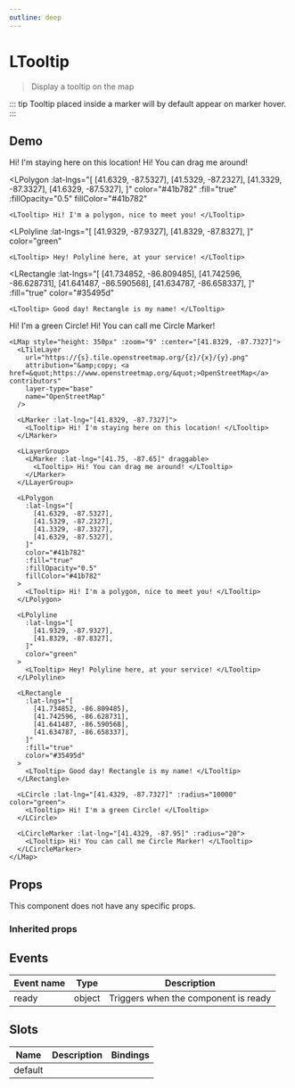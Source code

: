 ```yaml
---
outline: deep
---
```


# LTooltip

> Display a tooltip on the map

::: tip
Tooltip placed inside a marker will by default appear on marker hover.
:::

## Demo

<script setup>
import "leaflet/dist/leaflet.css";
import {
  LCircle,
  LCircleMarker,
  LLayerGroup,
  LMap,
  LMarker,
  LPolygon,
  LPolyline,
  LTooltip,
  LRectangle,
  LTileLayer
} from '@vue-leaflet/vue-leaflet';
import { onMounted } from 'vue';

onMounted(() => {
  import('leaflet')
})
</script>

<LMap style="height: 350px" :zoom="9" :center="[41.8329, -87.7327]">
  <LTileLayer
    url="https://{s}.tile.openstreetmap.org/{z}/{x}/{y}.png"
    attribution="&amp;copy; <a href=&quot;https://www.openstreetmap.org/&quot;>OpenStreetMap</a> contributors"
    layer-type="base"
    name="OpenStreetMap"
  />

  <LMarker :lat-lng="[41.8329, -87.7327]">
    <LTooltip> Hi! I'm staying here on this location! </LTooltip>
  </LMarker>

  <LLayerGroup>
    <LMarker :lat-lng="[41.75, -87.65]" draggable>
      <LTooltip> Hi! You can drag me around! </LTooltip>
    </LMarker>
  </LLayerGroup>

  <LPolygon
    :lat-lngs="[
      [41.6329, -87.5327],
      [41.5329, -87.2327],
      [41.3329, -87.3327],
      [41.6329, -87.5327],
    ]"
    color="#41b782"
    :fill="true"
    :fillOpacity="0.5"
    fillColor="#41b782"
  >
    <LTooltip> Hi! I'm a polygon, nice to meet you! </LTooltip>
  </LPolygon>

  <LPolyline
    :lat-lngs="[
      [41.9329, -87.9327],
      [41.8329, -87.8327],
    ]"
    color="green"
  >
    <LTooltip> Hey! Polyline here, at your service! </LTooltip>
  </LPolyline>

  <LRectangle
    :lat-lngs="[
      [41.734852, -86.809485],
      [41.742596, -86.628731],
      [41.641487, -86.590568],
      [41.634787, -86.658337],
    ]"
    :fill="true"
    color="#35495d"
  >
    <LTooltip> Good day! Rectangle is my name! </LTooltip>
  </LRectangle>

  <LCircle :lat-lng="[41.4329, -87.7327]" :radius="10000" color="green">
    <LTooltip> Hi! I'm a green Circle! </LTooltip>
  </LCircle>

  <LCircleMarker :lat-lng="[41.4329, -87.95]" :radius="20">
    <LTooltip> Hi! You can call me Circle Marker! </LTooltip>
  </LCircleMarker>
</LMap>

```vue
<LMap style="height: 350px" :zoom="9" :center="[41.8329, -87.7327]">
  <LTileLayer
    url="https://{s}.tile.openstreetmap.org/{z}/{x}/{y}.png"
    attribution="&amp;copy; <a href=&quot;https://www.openstreetmap.org/&quot;>OpenStreetMap</a> contributors"
    layer-type="base"
    name="OpenStreetMap"
  />

  <LMarker :lat-lng="[41.8329, -87.7327]">
    <LTooltip> Hi! I'm staying here on this location! </LTooltip>
  </LMarker>

  <LLayerGroup>
    <LMarker :lat-lng="[41.75, -87.65]" draggable>
      <LTooltip> Hi! You can drag me around! </LTooltip>
    </LMarker>
  </LLayerGroup>

  <LPolygon
    :lat-lngs="[
      [41.6329, -87.5327],
      [41.5329, -87.2327],
      [41.3329, -87.3327],
      [41.6329, -87.5327],
    ]"
    color="#41b782"
    :fill="true"
    :fillOpacity="0.5"
    fillColor="#41b782"
  >
    <LTooltip> Hi! I'm a polygon, nice to meet you! </LTooltip>
  </LPolygon>

  <LPolyline
    :lat-lngs="[
      [41.9329, -87.9327],
      [41.8329, -87.8327],
    ]"
    color="green"
  >
    <LTooltip> Hey! Polyline here, at your service! </LTooltip>
  </LPolyline>

  <LRectangle
    :lat-lngs="[
      [41.734852, -86.809485],
      [41.742596, -86.628731],
      [41.641487, -86.590568],
      [41.634787, -86.658337],
    ]"
    :fill="true"
    color="#35495d"
  >
    <LTooltip> Good day! Rectangle is my name! </LTooltip>
  </LRectangle>

  <LCircle :lat-lng="[41.4329, -87.7327]" :radius="10000" color="green">
    <LTooltip> Hi! I'm a green Circle! </LTooltip>
  </LCircle>

  <LCircleMarker :lat-lng="[41.4329, -87.95]" :radius="20">
    <LTooltip> Hi! You can call me Circle Marker! </LTooltip>
  </LCircleMarker>
</LMap>
```

## Props

This component does not have any specific props.

### Inherited props

<!--@include: ./props/popper-props.md-->

## Events

| Event name | Type   | Description                          |
| ---------- | ------ | ------------------------------------ |
| ready      | object | Triggers when the component is ready |

## Slots

| Name    | Description | Bindings |
| ------- | ----------- | -------- |
| default |             |          |
